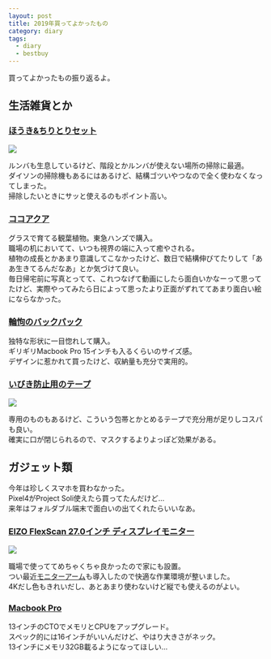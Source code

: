 ```yaml
---
layout: post
title: 2019年買ってよかったもの
category: diary
tags:
  - diary
  - bestbuy
---
```



買ってよかったもの振り返るよ。

## 生活雑貨とか

### [ほうき&ちりとりセット](https://amzn.to/2SC7wUM)

<a href="https://www.amazon.co.jp/gp/product/B077K37XCX/ref=as_li_ss_il?ie=UTF8&psc=1&linkCode=li2&tag=yslibr4ry-22&linkId=9e611906164b7c110b64bfd004cf5aa2&language=ja_JP" target="_blank"><img border="0" src="//ws-fe.amazon-adsystem.com/widgets/q?_encoding=UTF8&ASIN=B077K37XCX&Format=_SL160_&ID=AsinImage&MarketPlace=JP&ServiceVersion=20070822&WS=1&tag=yslibr4ry-22&language=ja_JP" ></a><img src="https://ir-jp.amazon-adsystem.com/e/ir?t=yslibr4ry-22&language=ja_JP&l=li2&o=9&a=B077K37XCX" width="1" height="1" border="0" alt="" style="border:none !important; margin:0px !important;" />

ルンバも生息しているけど、階段とかルンバが使えない場所の掃除に最適。  
ダイソンの掃除機もあるにはあるけど、結構ゴツいやつなので全く使わなくなってしまった。  
掃除したいときにサッと使えるのもポイント高い。

### [ココアクア](http://www.jp-akatsuka.co.jp/pavilion/event/20190810.html)

グラスで育てる観葉植物。東急ハンズで購入。  
職場の机においてて、いつも視界の端に入って癒やされる。  
植物の成長とかあまり意識してこなかったけど、数日で結構伸びてたりして「ああ生きてるんだなあ」とか気づけて良い。  
毎日帰宅前に写真とってて、これつなげて動画にしたら面白いかなーって思ってたけど、実際やってみたら日によって思ったより正面がずれててあまり面白い絵にならなかった。


### [輪怐のバックパック](https://store.lin-ku.jp/shopdetail/000000000059/ct21/page1/order/)

独特な形状に一目惚れして購入。  
ギリギリMacbook Pro 15インチも入るくらいのサイズ感。  
デザインに惹かれて買ったけど、収納量も充分で実用的。


### [いびき防止用のテープ](https://amzn.to/352MUaQ)

<a href="https://www.amazon.co.jp/%E3%83%8B%E3%83%81%E3%83%90%E3%83%B3-%E3%83%9B%E3%83%AF%E3%82%A4%E3%83%88%E3%83%86%E3%83%BC%E3%83%97-12mm%E5%B9%85-9m%E5%B7%BB%E3%81%8D-1%E5%B7%BB/dp/B000FQU71Q/ref=as_li_ss_il?_encoding=UTF8&pd_rd_i=B000FQU71Q&pd_rd_r=b892da17-78bc-4aed-ad20-850d0b943f57&pd_rd_w=3MRxo&pd_rd_wg=qnV7I&pf_rd_p=51d7f721-ab31-4c99-8db8-c3f45803167a&pf_rd_r=JSZGX5N7D7Z5C7R3KWY2&psc=1&refRID=JSZGX5N7D7Z5C7R3KWY2&linkCode=li2&tag=yslibr4ry-22&linkId=fcf1b7bb19f5c150f0f30d5ec8696f04&language=ja_JP" target="_blank"><img border="0" src="//ws-fe.amazon-adsystem.com/widgets/q?_encoding=UTF8&ASIN=B000FQU71Q&Format=_SL160_&ID=AsinImage&MarketPlace=JP&ServiceVersion=20070822&WS=1&tag=yslibr4ry-22&language=ja_JP" ></a><img src="https://ir-jp.amazon-adsystem.com/e/ir?t=yslibr4ry-22&language=ja_JP&l=li2&o=9&a=B000FQU71Q" width="1" height="1" border="0" alt="" style="border:none !important; margin:0px !important;" />

専用のものもあるけど、こういう包帯とかとめるテープで充分用が足りしコスパも良い。  
確実に口が閉じられるので、マスクするよりよっぽど効果がある。


## ガジェット類

今年は珍しくスマホを買わなかった。  
Pixel4がProject Soli使えたら買ってたんだけど…  
来年はフォルダブル端末で面白いの出てくれたらいいなあ。

### [EIZO FlexScan 27.0インチ ディスプレイモニター](https://amzn.to/2F7IFA6)

<a href="https://www.amazon.co.jp/gp/product/B075YG1659/ref=as_li_ss_il?ie=UTF8&psc=1&linkCode=li2&tag=yslibr4ry-22&linkId=7d01a3ae3bb1a5159c194ca90ee2ab6b&language=ja_JP" target="_blank"><img border="0" src="//ws-fe.amazon-adsystem.com/widgets/q?_encoding=UTF8&ASIN=B075YG1659&Format=_SL160_&ID=AsinImage&MarketPlace=JP&ServiceVersion=20070822&WS=1&tag=yslibr4ry-22&language=ja_JP" ></a><img src="https://ir-jp.amazon-adsystem.com/e/ir?t=yslibr4ry-22&language=ja_JP&l=li2&o=9&a=B075YG1659" width="1" height="1" border="0" alt="" style="border:none !important; margin:0px !important;" />

職場で使っててめちゃくちゃ良かったので家にも設置。  
つい最近[モニターアーム](https://amzn.to/2F7J71g)も導入したので快適な作業環境が整いました。  
4Kだし色もきれいだし、あとあまり使わないけど縦でも使えるのがよい。

### [Macbook Pro](https://www.apple.com/jp/shop/buy-mac/macbook-pro)

13インチのCTOでメモリとCPUをアップグレード。  
スペック的には16インチがいいんだけど、やはり大きさがネック。  
13インチにメモリ32GB載るようになってほしい…

